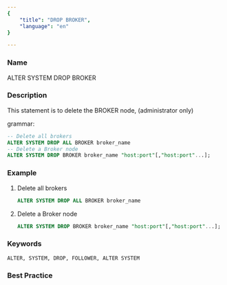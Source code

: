 ```yaml
---
{
    "title": "DROP BROKER",
    "language": "en"
}

---
```


<!--
Licensed to the Apache Software Foundation (ASF) under one
or more contributor license agreements.  See the NOTICE file
distributed with this work for additional information
regarding copyright ownership.  The ASF licenses this file
to you under the Apache License, Version 2.0 (the
"License"); you may not use this file except in compliance
with the License.  You may obtain a copy of the License at

  http://www.apache.org/licenses/LICENSE-2.0

Unless required by applicable law or agreed to in writing,
software distributed under the License is distributed on an
"AS IS" BASIS, WITHOUT WARRANTIES OR CONDITIONS OF ANY
KIND, either express or implied.  See the License for the
specific language governing permissions and limitations
under the License.
-->



### Name

ALTER SYSTEM DROP BROKER

### Description

This statement is to delete the BROKER node, (administrator only)

grammar:

```sql
-- Delete all brokers
ALTER SYSTEM DROP ALL BROKER broker_name
-- Delete a Broker node
ALTER SYSTEM DROP BROKER broker_name "host:port"[,"host:port"...];
```

### Example

1. Delete all brokers

    ```sql
    ALTER SYSTEM DROP ALL BROKER broker_name
    ```

2. Delete a Broker node

    ```sql
    ALTER SYSTEM DROP BROKER broker_name "host:port"[,"host:port"...];
    ```

### Keywords

    ALTER, SYSTEM, DROP, FOLLOWER, ALTER SYSTEM

### Best Practice

